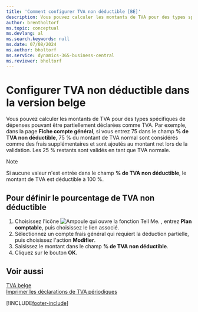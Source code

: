 ```yaml
---
title: 'Comment configurer TVA non déductible [BE]'
description: Vous pouvez calculer les montants de TVA pour des types spécifiques de dépenses pouvant être partiellement déclarées comme TVA.
author: brentholtorf
ms.topic: conceptual
ms.devlang: al
ms.search.keywords: null
ms.date: 07/08/2024
ms.author: bholtorf
ms.service: dynamics-365-business-central
ms.reviewer: bholtorf
---
```

# Configurer TVA non déductible dans la version belge
Vous pouvez calculer les montants de TVA pour des types spécifiques de dépenses pouvant être partiellement déclarées comme TVA. Par exemple, dans la page **Fiche compte général**, si vous entrez 75 dans le champ **% de TVA non déductible**, 75 % du montant de TVA normal sont considérés comme des frais supplémentaires et sont ajoutés au montant net lors de la validation. Les 25 % restants sont validés en tant que TVA normale.  

> [!NOTE]  
>  Si aucune valeur n'est entrée dans le champ **% de TVA non déductible**, le montant de TVA est déductible à 100 %.  

## Pour définir le pourcentage de TVA non déductible  

1.  Choisissez l'icône ![Ampoule qui ouvre la fonction Tell Me.](../../media/ui-search/search_small.png "Dites-moi ce que vous voulez faire") , entrez **Plan comptable**, puis choisissez le lien associé.  
2.  Sélectionnez un compte frais général qui requiert la déduction partielle, puis choisissez l'action **Modifier**.  
3.  Saisissez le montant dans le champ **% de TVA non déductible**.  
4.  Cliquez sur le bouton **OK**.  

## Voir aussi  
 [TVA belge](belgian-vat.md)   
 [Imprimer les déclarations de TVA périodiques](how-to-print-periodic-vat-reports.md)


[!INCLUDE[footer-include](../../includes/footer-banner.md)]